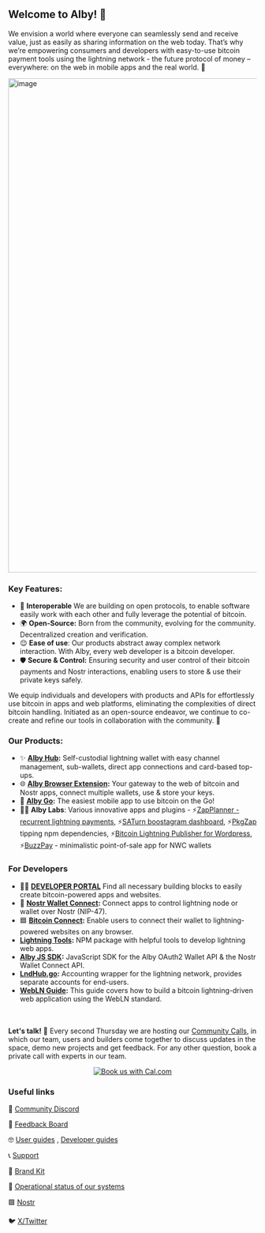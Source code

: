 ## Welcome to Alby! 👋

We envision a world where everyone can seamlessly send and receive value, just as easily as sharing information on the web today.
That’s why we’re empowering consumers and developers with easy-to-use bitcoin payment tools using the lightning network - the future protocol of money – everywhere: on the web in mobile apps and the real world.
🐝

<img width="2411" height="1001" alt="image" src="https://github.com/user-attachments/assets/e0914f83-fa4a-410a-8fa5-738814b1d0bd" />


### Key Features:

- 🧩 **Interoperable** We are building on open protocols, to enable software easily work with each other and fully leverage the potential of bitcoin.
- 🌍 **Open-Source:** Born from the community, evolving for the community. Decentralized creation and verification.
- 😌 **Ease of use**: Our products abstract away complex network interaction. With Alby, every web developer is a bitcoin developer.
- 🛡️ **Secure & Control:** Ensuring security and user control of their bitcoin payments and Nostr interactions, enabling users to store & use their private keys safely.
 
We equip individuals and developers with products and APIs for effortlessly use bitcoin in apps and web platforms, eliminating the complexities of direct bitcoin handling. Initiated as an open-source endeavor, we continue to co-create and refine our tools in collaboration with the community. 👥

### Our Products:
- ✨ **[Alby Hub](https://albyhub.com):** Self-custodial lightning wallet with easy channel management, sub-wallets, direct app connections and card-based top-ups.
- 🌐 **[Alby Browser Extension](https://getalby.com/products/browser-extension):** Your gateway to the web of bitcoin and Nostr apps, connect multiple wallets, use & store your keys.
- 📲 **[Alby Go](https://albygo.com/):** The easiest mobile app to use bitcoin on the Go!
- 👨‍🔬 **Alby Labs**: Various innovative apps and plugins - ⚡[ZapPlanner - recurrent lightning payments](https://zapplanner.albylabs.com/),  ⚡[SATurn boostagram dashboard](https://saturn.fly.dev/), ⚡[PkgZap](https://pkgzap.albylabs.com/) tipping npm dependencies, ⚡[Bitcoin Lightning Publisher for Wordpress](https://wordpress.org/plugins/bitcoin-lightning-publisher/?ref=blog.getalby.com), ⚡[BuzzPay](https://pos.albylabs.com/) - minimalistic point-of-sale app for NWC wallets 

### For Developers
- 👨‍💻 **[DEVELOPER PORTAL](https://getalby.com/developer)** Find all necessary building blocks to easily create bitcoin-powered apps and websites.
- 🔌 **[Nostr Wallet Connect](https://nwc.dev):** Connect apps to control lightning node or wallet over Nostr (NIP-47).
- 🟦 **[Bitcoin Connect](https://bitcoin-connect.com/):** Enable users to connect their wallet to lightning-powered websites on any browser.
- **[Lightning Tools](https://github.com/getAlby/js-lightning-tools):** NPM package with helpful tools to develop lightning web apps.
- **[Alby JS SDK](https://github.com/getAlby/js-sdk):** JavaScript SDK for the Alby OAuth2 Wallet API & the Nostr Wallet Connect API.
- **[LndHub.go](https://github.com/getAlby/lndhub.go):** Accounting wrapper for the lightning network, provides separate accounts for end-users.
- **[WebLN Guide](https://www.webln.guide/):** This guide covers how to build a bitcoin lightning-driven web application using the WebLN standard.




<br></br>
**Let's talk!**
👥 Every second Thursday we are hosting our [Community Calls](https://cal.com/getalby/communitycall), in which our team, users and builders come together to discuss updates in the space, demo new projects and get feedback. 
For any other question, book a private call with experts in our team.

<p align="center">
 <a href="https://cal.com/getalby">
<img alt="Book us with Cal.com" src="https://cal.com/book-with-cal-dark.svg" /></a>
</p>



### Useful links
💬 [Community Discord](https://discord.getalby.com)

📝 [Feedback Board](https://getalby.com/feedback)

🤓 [User guides](https://guides.getalby.com/user-guide/) , [Developer guides](https://guides.getalby.com/developer-guide/) 

📞 [Support](https://support.getalby.com/)  

🎨 [Brand Kit](https://getalby.com/brandkit)

📶 [Operational status of our systems](https://alby.instatus.com/)

🟪 [Nostr](https://nostr.com/npub1getal6ykt05fsz5nqu4uld09nfj3y3qxmv8crys4aeut53unfvlqr80nfm)

🐦 [X/Twitter](http://x.com/getalby)


